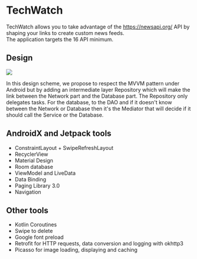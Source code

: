 # TechWatch

TechWatch allows you to take advantage of the https://newsapi.org/ API by shaping your links to create custom news feeds.  
The application targets the 16 API minimum.

## Design

![](https://i.imgur.com/fpmMOET.png)

In this design scheme, we propose to respect the MVVM pattern under Android but by adding an intermediate layer Repository which will make the link between the Network part and the Database part. The Repository only delegates tasks. For the database, to the DAO and if it doesn't know between the Network or Database then it's the Mediator that will decide if it should call the Service or the Database. 

## AndroidX and Jetpack tools

- ConstraintLayout + SwipeRefreshLayout
- RecyclerView
- Material Design
- Room database 
- ViewModel and LiveData
- Data Binding
- Paging Library 3.0
- Navigation

## Other tools

- Kotlin Coroutines
- Swipe to delete
- Google font preload
- Retrofit for HTTP requests, data conversion and logging with okhttp3
- Picasso for image loading, displaying and caching 
